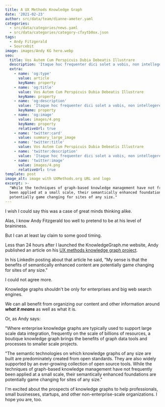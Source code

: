 ```yaml
---
title: A UX Methods Knowledge Graph
date: '2021-02-23'
author: src/data/team/dianne-ameter.yaml
categories:
  - src/data/categories/news.yaml
  - src/data/categories/category-cfxytb0ox.json
tags:
  - Andy Fitzgerald
  - Sourcebit
image: images/Andy KG hero.webp
seo:
  title: Vos Autem Cum Perspicuis Dubia Debeatis Illustrare
  description: 'Itaque hoc frequenter dici solet a vobis, non intellegere nos'
  extra:
    - name: 'og:type'
      value: article
      keyName: property
    - name: 'og:title'
      value: Vos Autem Cum Perspicuis Dubia Debeatis Illustrare
      keyName: property
    - name: 'og:description'
      value: 'Itaque hoc frequenter dici solet a vobis, non intellegere nos'
      keyName: property
    - name: 'og:image'
      value: images/4.png
      keyName: property
      relativeUrl: true
    - name: 'twitter:card'
      value: summary_large_image
    - name: 'twitter:title'
      value: Vos Autem Cum Perspicuis Dubia Debeatis Illustrare
    - name: 'twitter:description'
      value: 'Itaque hoc frequenter dici solet a vobis, non intellegere nos'
    - name: 'twitter:image'
      value: images/4.png
      relativeUrl: true
template: post
image_alt: image with UXMethods.org URL and logo
excerpt: >-
  "While the techniques of graph-based knowledge management have not frequently
  been applied at a small scale, their semantically enhanced foundations are
  potentially game changing for sites of any size."
---
```

I wish I could say this was a case of great minds thinking alike.

Alas, I know Andy Fitzgerald too well to pretend to be at his level of braininess.

But I can at least lay claim to some good timing.

Less than 24 hours after I launched the KnowledgeGraph.me website, Andy published an article on his [UX methods knowledge graph project](https://www.andyfitzgeraldconsulting.com/writing/boutique-knowledge-graph-ux-methods/).

In his LinkedIn posting about that article he said, "My sense is that the benefits of semantically enhanced content are potentially game changing for sites of any size."

I could not agree more.

Knowledge graphs shouldn't be only for enterprises and big web search engines.

We can all benefit from organizing our content and other information around ***what it means*** as well as what it is.

Or, as Andy says:

"Where enterprise knowledge graphs are typically used to support large scale data integration, frequently on the scale of billions of resources, a boutique knowledge graph brings the benefits of graph data tools and processes to smaller scale projects.

"The semantic technologies on which knowledge graphs of any size are built are predominately created from open standards. They are also widely supported by an ever-growing collection of open source tools. While the techniques of graph-based knowledge management have not frequently been applied at a small scale, their semantically enhanced foundations are potentially game changing for sites of any size."

I'm excited about the prospects of knowledge graphs to help professionals, small businesses, startups, and other non-enterprise-scale organizations. I hope you are, too.
